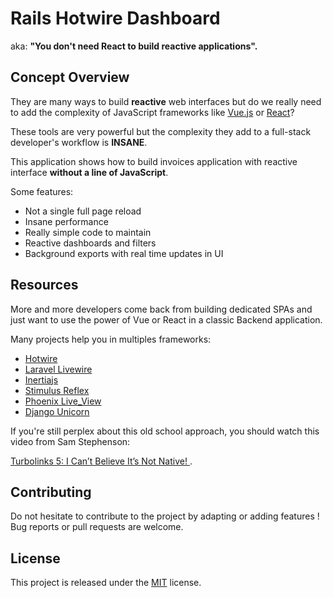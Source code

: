 # Rails Hotwire Dashboard

aka: **"You don't need React to build reactive applications".**

## Concept Overview

They are many ways to build **reactive** web interfaces but do we really need to add the complexity of JavaScript frameworks like [Vue.js](https://vuejs.org/) or [React](https://reactjs.org/)?

These tools are very powerful but the complexity they add to a full-stack developer's workflow is **INSANE**.

This application shows how to build invoices application with reactive interface **without a line of JavaScript**.

Some features:

- Not a single full page reload
- Insane performance
- Really simple code to maintain
- Reactive dashboards and filters
- Background exports with real time updates in UI

## Resources

More and more developers come back from building dedicated SPAs and just want to use the power of Vue or React in a classic Backend application.

Many projects help you in multiples frameworks:
- [Hotwire](https://hotwire.dev/)
- [Laravel Livewire](https://laravel-livewire.com/)
- [Inertiajs](https://inertiajs.com/)
- [Stimulus Reflex](https://docs.stimulusreflex.com/)
- [Phoenix Live_View](https://github.com/phoenixframework/phoenix_live_view)
- [Django Unicorn](https://www.django-unicorn.com/)

If you're still perplex about this old school approach, you should watch this video from Sam Stephenson:

[Turbolinks 5: I Can’t Believe It’s Not Native! ](https://www.youtube.com/watch?v=SWEts0rlezA).

## Contributing

Do not hesitate to contribute to the project by adapting or adding features ! Bug reports or pull requests are welcome.

## License

This project is released under the [MIT](http://opensource.org/licenses/MIT) license.
